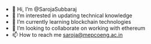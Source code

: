 - 👋 Hi, I’m @SarojaSubbaraj
- 👀 I’m interested in updating technical knowledge
- 🌱 I’m currently learning blockchain technologies
- 💞️ I’m looking to collaborate on working with ethereum
- 📫 How to reach me saroja@mepcoeng.ac.in

<!---
SarojaSubbaraj/SarojaSubbaraj is a ✨ special ✨ repository because its `README.md` (this file) appears on your GitHub profile.
You can click the Preview link to take a look at your changes.
--->
